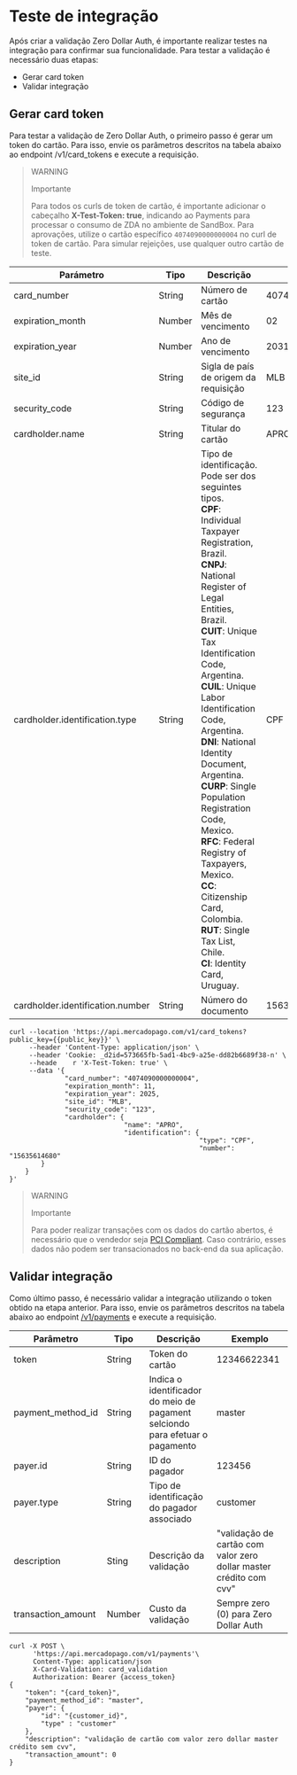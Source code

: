 # Teste de integração

Após criar a validação Zero Dollar Auth, é importante realizar testes na integração para confirmar sua funcionalidade. Para testar a validação é necessário duas etapas:

* Gerar card token
* Validar integração

## Gerar card token

Para testar a validação de Zero Dollar Auth, o primeiro passo é gerar um token do cartão.  Para isso, envie os parâmetros descritos na tabela abaixo ao endpoint /v1/card_tokens e execute a requisição.

> WARNING
>
> Importante
>
> Para todos os curls de token de cartão, é importante adicionar o cabeçalho **X-Test-Token: true**, indicando ao Payments para processar o consumo de ZDA no ambiente de SandBox. Para aprovações, utilize o cartão específico `4074090000000004` no curl de token de cartão. Para simular rejeições, use qualquer outro cartão de teste.

| Parámetro | Tipo | Descrição | Exemplo |
|---|---|---|---|
| card_number | String | Número de cartão | 4074090000000004 |
| expiration_month | Number | Mês de vencimento | 02 |
| expiration_year | Number | Ano de vencimento | 2031 |
| site_id | String | Sigla de país de origem da requisição | MLB |
| security_code | String | Código de segurança | 123 |
| cardholder.name | String | Titular do cartão | APRO |
| cardholder.identification.type | String | Tipo de identificação. Pode ser dos seguintes tipos.<br>**CPF**: Individual Taxpayer Registration, Brazil.<br>**CNPJ**: National Register of Legal Entities, Brazil.<br>**CUIT**: Unique Tax Identification Code, Argentina.<br>**CUIL**: Unique Labor Identification Code, Argentina.<br>**DNI**: National Identity Document, Argentina.<br>**CURP**: Single Population Registration Code, Mexico.<br>**RFC**: Federal Registry of Taxpayers, Mexico.<br>**CC**: Citizenship Card, Colombia.<br>**RUT**: Single Tax List, Chile.<br>**CI**: Identity Card, Uruguay. | CPF |
| cardholder.identification.number | String | Número do documento | 15635614680 |

```curl
curl --location 'https://api.mercadopago.com/v1/card_tokens?public_key={{public_key}}' \
     --header 'Content-Type: application/json' \
     --header 'Cookie: _d2id=573665fb-5ad1-4bc9-a25e-dd82b6689f38-n' \
     --heade    r 'X-Test-Token: true' \
     --data '{
              "card_number": "4074090000000004",
              "expiration_month": 11,
              "expiration_year": 2025,
              "site_id": "MLB",
              "security_code": "123",
              "cardholder": {
                             "name": "APRO",
                             "identification": {
                                                "type": "CPF",
                                                "number": "15635614680"
        }
    }
}'
```

> WARNING
>
> Importante
>
> Para poder realizar transações com os dados do cartão abertos, é necessário que o vendedor seja [PCI Compliant](/developers/es/docs/security/pci). Caso contrário, esses dados não podem ser transacionados no back-end da sua aplicação.

## Validar integração

Como último passo, é necessário validar a integração utilizando o token obtido na etapa anterior. Para isso, envie os parâmetros descritos na tabela abaixo ao endpoint [/v1/payments](/developers/pt/reference/payments/_payments/post) e execute a requisição.

| Parâmetro | Tipo | Descrição | Exemplo |
|---|---|---|---|
| token | String | Token do cartão | 12346622341 |
| payment_method_id | String | Indica o identificador do meio de pagament selciondo para efetuar o pagamento | master |
| payer.id | String | ID do pagador | 123456 | 
| payer.type | String | Tipo de identificação do pagador associado | customer |
| description | Sting | Descrição da validação | "validação de cartão com valor zero dollar master crédito com cvv" |
| transaction_amount | Number | Custo da validação | Sempre zero (0) para Zero Dollar Auth |

```curl
curl -X POST \
      'https://api.mercadopago.com/v1/payments'\
      Content-Type: application/json
      X-Card-Validation: card_validation
      Authorization: Bearer {access_token}
{
    "token": "{card_token}",
    "payment_method_id": "master",
    "payer": {
        "id": "{customer_id}",
        "type" : "customer"
    },
    "description": "validação de cartão com valor zero dollar master crédito sem cvv",
    "transaction_amount": 0
}
```

